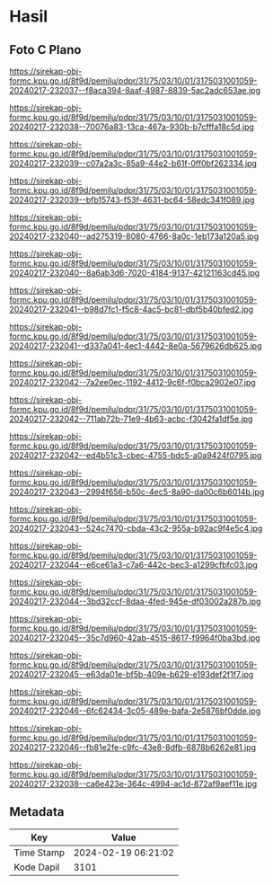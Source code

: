 # Hasil

## Foto C Plano

https://sirekap-obj-formc.kpu.go.id/8f9d/pemilu/pdpr/31/75/03/10/01/3175031001059-20240217-232037--f8aca394-8aaf-4987-8839-5ac2adc653ae.jpg

https://sirekap-obj-formc.kpu.go.id/8f9d/pemilu/pdpr/31/75/03/10/01/3175031001059-20240217-232038--70076a83-13ca-467a-930b-b7cfffa18c5d.jpg

https://sirekap-obj-formc.kpu.go.id/8f9d/pemilu/pdpr/31/75/03/10/01/3175031001059-20240217-232039--c07a2a3c-85a9-44e2-b61f-0ff0bf262334.jpg

https://sirekap-obj-formc.kpu.go.id/8f9d/pemilu/pdpr/31/75/03/10/01/3175031001059-20240217-232039--bfb15743-f53f-4631-bc64-58edc341f089.jpg

https://sirekap-obj-formc.kpu.go.id/8f9d/pemilu/pdpr/31/75/03/10/01/3175031001059-20240217-232040--ad275319-8080-4766-8a0c-1eb173a120a5.jpg

https://sirekap-obj-formc.kpu.go.id/8f9d/pemilu/pdpr/31/75/03/10/01/3175031001059-20240217-232040--8a6ab3d6-7020-4184-9137-42121163cd45.jpg

https://sirekap-obj-formc.kpu.go.id/8f9d/pemilu/pdpr/31/75/03/10/01/3175031001059-20240217-232041--b98d7fc1-f5c8-4ac5-bc81-dbf5b40bfed2.jpg

https://sirekap-obj-formc.kpu.go.id/8f9d/pemilu/pdpr/31/75/03/10/01/3175031001059-20240217-232041--d337a041-4ec1-4442-8e0a-5679626db625.jpg

https://sirekap-obj-formc.kpu.go.id/8f9d/pemilu/pdpr/31/75/03/10/01/3175031001059-20240217-232042--7a2ee0ec-1192-4412-9c6f-f0bca2902e07.jpg

https://sirekap-obj-formc.kpu.go.id/8f9d/pemilu/pdpr/31/75/03/10/01/3175031001059-20240217-232042--711ab72b-71e9-4b63-acbc-f3042fa1df5e.jpg

https://sirekap-obj-formc.kpu.go.id/8f9d/pemilu/pdpr/31/75/03/10/01/3175031001059-20240217-232042--ed4b51c3-cbec-4755-bdc5-a0a9424f0795.jpg

https://sirekap-obj-formc.kpu.go.id/8f9d/pemilu/pdpr/31/75/03/10/01/3175031001059-20240217-232043--2994f656-b50c-4ec5-8a90-da00c6b6014b.jpg

https://sirekap-obj-formc.kpu.go.id/8f9d/pemilu/pdpr/31/75/03/10/01/3175031001059-20240217-232043--524c7470-cbda-43c2-955a-b92ac9f4e5c4.jpg

https://sirekap-obj-formc.kpu.go.id/8f9d/pemilu/pdpr/31/75/03/10/01/3175031001059-20240217-232044--e6ce61a3-c7a6-442c-bec3-a1299cfbfc03.jpg

https://sirekap-obj-formc.kpu.go.id/8f9d/pemilu/pdpr/31/75/03/10/01/3175031001059-20240217-232044--3bd32ccf-8daa-4fed-945e-df03002a287b.jpg

https://sirekap-obj-formc.kpu.go.id/8f9d/pemilu/pdpr/31/75/03/10/01/3175031001059-20240217-232045--35c7d960-42ab-4515-8617-f9964f0ba3bd.jpg

https://sirekap-obj-formc.kpu.go.id/8f9d/pemilu/pdpr/31/75/03/10/01/3175031001059-20240217-232045--e63da01e-bf5b-409e-b629-e193def2f1f7.jpg

https://sirekap-obj-formc.kpu.go.id/8f9d/pemilu/pdpr/31/75/03/10/01/3175031001059-20240217-232046--6fc62434-3c05-489e-bafa-2e5876bf0dde.jpg

https://sirekap-obj-formc.kpu.go.id/8f9d/pemilu/pdpr/31/75/03/10/01/3175031001059-20240217-232046--fb81e2fe-c9fc-43e8-8dfb-6878b6262e81.jpg

https://sirekap-obj-formc.kpu.go.id/8f9d/pemilu/pdpr/31/75/03/10/01/3175031001059-20240217-232038--ca6e423e-364c-4994-ac1d-872af9aef11e.jpg


## Metadata

| Key        | Value               |
| ---------- | ------------------- |
| Time Stamp | 2024-02-19 06:21:02 |
| Kode Dapil | 3101                |



